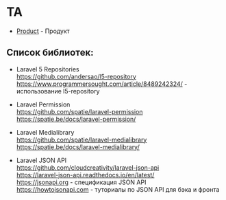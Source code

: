 # ТА

- [Product](Product/Product.md) - Продукт

## Список библиотек:

- Laravel 5 Repositories  
https://github.com/andersao/l5-repository
https://www.programmersought.com/article/8489242324/ - использование l5-repository

- Laravel Permission  
https://github.com/spatie/laravel-permission  
https://spatie.be/docs/laravel-permission/

- Laravel Medialibrary  
https://github.com/spatie/laravel-medialibrary  
https://spatie.be/docs/laravel-medialibrary/

- Laravel JSON API  
https://github.com/cloudcreativity/laravel-json-api  
https://laravel-json-api.readthedocs.io/en/latest/  
https://jsonapi.org - спецификация JSON API  
https://howtojsonapi.com -  туториалы по JSON API для бэка и фронта